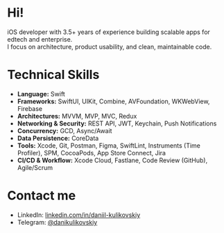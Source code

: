 
# Hi!
iOS developer with 3.5+ years of experience building scalable apps for edtech and enterprise.  
I focus on architecture, product usability, and clean, maintainable code.  


# Technical Skills

- **Language:** Swift  
- **Frameworks:** SwiftUI, UIKit, Combine, AVFoundation, WKWebView, Firebase  
- **Architectures:** MVVM, MVP, MVC, Redux  
- **Networking & Security:** REST API, JWT, Keychain, Push Notifications  
- **Concurrency:** GCD, Async/Await  
- **Data Persistence:** CoreData  
- **Tools:** Xcode, Git, Postman, Figma, SwiftLint, Instruments (Time Profiler), SPM, CocoaPods, App Store Connect, Jira  
- **CI/CD & Workflow:** Xcode Cloud, Fastlane, Code Review (GitHub), Agile/Scrum  


# Contact me

- LinkedIn: [linkedin.com/in/daniil-kulikovskiy](https://www.linkedin.com/in/daniil-kulikovskiy)  
- Telegram: [@danikulikovskiy](https://t.me/danikulikovskiy)  
